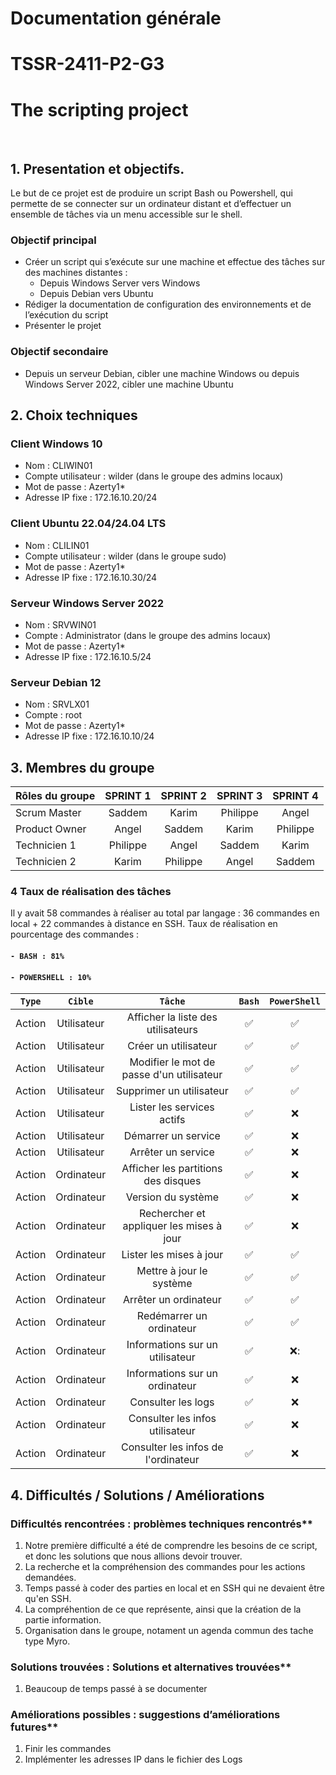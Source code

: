 # Documentation générale
# TSSR-2411-P2-G3 
# The scripting project
<br>

## 1. Presentation et objectifs.
Le but de ce projet est de produire un script Bash ou Powershell, qui permette de se connecter sur un ordinateur distant et d’effectuer un ensemble de tâches via un menu accessible sur le shell.

### Objectif principal
 * Créer un script qui s’exécute sur une machine et effectue des tâches sur des machines distantes :
    * Depuis Windows Server vers Windows
    * Depuis Debian vers Ubuntu
 * Rédiger la documentation de configuration des environnements et de l’exécution du script
 * Présenter le projet

### Objectif secondaire
 * Depuis un serveur Debian, cibler une machine Windows ou depuis Windows Server 2022, cibler une machine Ubuntu

## 2. Choix techniques

### Client Windows 10
  * Nom : CLIWIN01
  * Compte utilisateur : wilder (dans le groupe des admins locaux)
  * Mot de passe : Azerty1*
  * Adresse IP fixe : 172.16.10.20/24

### Client Ubuntu 22.04/24.04 LTS
  * Nom : CLILIN01
  * Compte utilisateur : wilder (dans le groupe sudo)
  * Mot de passe : Azerty1*
  * Adresse IP fixe : 172.16.10.30/24

### Serveur Windows Server 2022
  * Nom : SRVWIN01
  * Compte : Administrator (dans le groupe des admins locaux)
  * Mot de passe : Azerty1*
  * Adresse IP fixe : 172.16.10.5/24

### Serveur Debian 12
  * Nom : SRVLX01
  * Compte : root
  * Mot de passe : Azerty1*
  * Adresse IP fixe : 172.16.10.10/24

## 3. Membres du groupe


| Rôles du groupe | SPRINT 1 | SPRINT 2 | SPRINT 3 | SPRINT 4 |  
|:--------| :-------: | :-----------: | :-----------: | :--------: |
| Scrum Master  | Saddem  | Karim | Philippe | Angel | 
| Product Owner |  Angel | Saddem |  Karim | Philippe |  
| Technicien 1  |  Philippe |  Angel | Saddem | Karim |
| Technicien 2 |  Karim | Philippe | Angel | Saddem | 


### 4 Taux de réalisation des tâches
Il y avait 58 commandes à réaliser au total par langage :
36 commandes en local + 22 commandes à distance en SSH.
Taux de réalisation en pourcentage des commandes :
#### `- BASH : 81%`
#### `- POWERSHELL : 10%`


|`Type`|`Cible`|`Tâche`|`Bash`|`PowerShell`|
|:-:|:-:|:-:|:-:|:-:|
|Action|Utilisateur|Afficher la liste des utilisateurs|:white_check_mark:|:white_check_mark:|
|Action|Utilisateur|Créer un utilisateur|:white_check_mark:|:white_check_mark:|
|Action|Utilisateur|Modifier le mot de passe d'un utilisateur|:white_check_mark:|:white_check_mark:|
|Action|Utilisateur|Supprimer un utilisateur|:white_check_mark:|:white_check_mark:|
|Action|Utilisateur|Lister les services actifs|:white_check_mark:|:x:|
|Action|Utilisateur|Démarrer un service|:white_check_mark:|:x:|
|Action|Utilisateur|Arrêter un service|:white_check_mark:|:x:|
|Action|Ordinateur|Afficher les partitions des disques|:white_check_mark:|:x:|
|Action|Ordinateur|Version du système|:white_check_mark:|:x:|
|Action|Ordinateur|Rechercher et appliquer les mises à jour|:white_check_mark:|:x:|
|Action|Ordinateur|Lister les mises à jour|:white_check_mark:|:white_check_mark:|
|Action|Ordinateur|Mettre à jour le système|:white_check_mark:|:white_check_mark:|
|Action|Ordinateur|Arrêter un ordinateur|:white_check_mark:|:white_check_mark:|
|Action|Ordinateur|Redémarrer un ordinateur|:white_check_mark:|:white_check_mark:|
|Action|Ordinateur|Informations sur un utilisateur|:white_check_mark:|:x::|
|Action|Ordinateur|Informations sur un ordinateur|:white_check_mark:|:x:|
|Action|Ordinateur|Consulter les logs|:white_check_mark:|:x:|
|Action|Ordinateur|Consulter les infos utilisateur|:white_check_mark:|:x:|
|Action|Ordinateur|Consulter les infos de l'ordinateur|:white_check_mark:|:x:|


## 4. Difficultés / Solutions / Améliorations

### Difficultés rencontrées : problèmes techniques rencontrés**

1) Notre première difficulté a été de comprendre les besoins de ce script, et donc les solutions que nous allions devoir trouver.
2) La recherche et la compréhension des commandes pour les actions demandées.
3) Temps passé à coder des parties en local et en SSH qui ne devaient être qu'en SSH.
4) La compréhention de ce que représente, ainsi que la création de la partie information.
5) Organisation dans le groupe, notament un agenda commun des tache type Myro.


### Solutions trouvées : Solutions et alternatives trouvées**
 1)  Beaucoup de temps passé à se documenter
 

### Améliorations possibles : suggestions d’améliorations futures**
1) Finir les commandes
2) Implémenter les adresses IP dans le fichier des Logs
